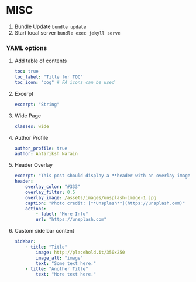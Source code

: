 # MISC

1. Bundle Update
    ```bundle update```
2. Start local server
    ```bundle exec jekyll serve```

### YAML options

1. Add table of contents
    ```yaml
    toc: true
    toc_label: "Title for TOC"
    toc_icon: "cog" # FA icons can be used
    ```

2. Excerpt
    ```yaml
    excerpt: "String"
    ```

3. Wide Page
    ```yaml
    classes: wide
    ```

4. Author Profile
    ```yaml
    author_profile: true
    author: Antariksh Narain
    ```

5. Header Overlay
    ```yaml
    excerpt: "This post should display a **header with an overlay image**, if the theme supports it."
    header:
        overlay_color: "#333"
        overlay_filter: 0.5
        overlay_image: /assets/images/unsplash-image-1.jpg
        caption: "Photo credit: [**Unsplash**](https://unsplash.com)"
        actions:
            - label: "More Info"
            url: "https://unsplash.com"
    ```

6. Custom side bar content
    ```yaml
    sidebar:
        - title: "Title"
            image: http://placehold.it/350x250
            image_alt: "image"
            text: "Some text here."
        - title: "Another Title"
            text: "More text here."
    ```